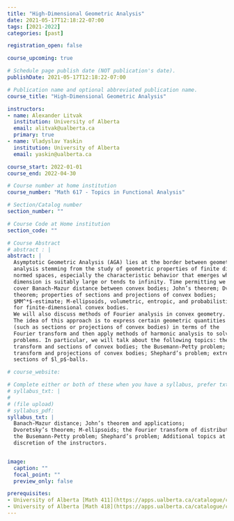 ```yaml
---
title: "High-Dimensional Geometric Analysis"
date: 2021-05-17T12:18:22-07:00
tags: [2021-2022]
categories: [past]

registration_open: false

course_upcoming: true

# Schedule page publish date (NOT publication's date).
publishDate: 2021-05-17T12:18:22-07:00

# Publication name and optional abbreviated publication name.
course_title: "High-Dimensional Geometric Analysis"

instructors:
- name: Alexander Litvak
  institution: University of Alberta
  email: alitvak@ualberta.ca
  primary: true
- name: Vladyslav Yaskin
  institution: University of Alberta
  email: yaskin@ualberta.ca

course_start: 2022-01-01
course_end: 2022-04-30

# Course number at home institution
course_number: "Math 617 - Topics in Functional Analysis"

# Section/Catalog number
section_number: ""

# Course Code at Home institution
section_code: ""

# Course Abstract
# abstract : |
abstract: |
  Asymptotic Geometric Analysis (AGA) lies at the border between geometry and
  analysis stemming from the study of geometric properties of finite dimensional
  normed spaces, especially the characteristic behavior that emerges when the
  dimension is suitably large or tends to infinity. Time permitting we plan to
  cover Banach-Mazur distance between convex bodies; John’s theorem; Dvoretsky’s
  theorem; properties of sections and projections of convex bodies;
  $MM^*$-estimate; M-ellipsoids, volumetric, entropic, and probabilistic methods
  for finite-dimensional convex bodies.
  We will also discuss methods of Fourier analysis in convex geometry.
  The idea of this approach is to express certain geometric quantities
  (such as sections or projections of convex bodies) in terms of the
  Fourier transform and then apply methods of harmonic analysis to solve geometric
  problems. In particular, we will talk about the following topics: the Fourier
  transform and sections of convex bodies; the Busemann-Petty problem; the Fourier
  transform and projections of convex bodies; Shephard’s problem; extremal
  sections of $l_p$-balls.

# course_website:

# Complete either or both of these when you have a syllabus, prefer txt!
# syllabus_txt: |
#
# (file upload)
# syllabus_pdf:
syllabus_txt: |
  Banach-Mazur distance; John’s theorem and applications;
  Dvoretsky’s theorem; M-ellipsoids; the Fourier transform of distributions;
  the Busemann-Petty problem; Shephard’s problem; Additional topics at the
  discretion of the instructors.


image:
  caption: ""
  focal_point: ""
  preview_only: false

prerequisites:
- University of Alberta [Math 411](https://apps.ualberta.ca/catalogue/course/math/411) Complex Analysis (or equivalent)
- University of Alberta [Math 418](https://apps.ualberta.ca/catalogue/course/math/418) or [Math 516](https://apps.ualberta.ca/catalogue/course/math/516) Real Analysis and Introduction to Functional Analysis (or equivalent)
---
```


